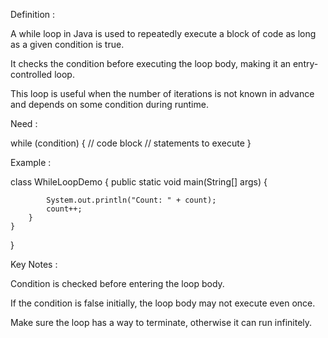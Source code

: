 
Definition :

A while loop in Java is used to repeatedly execute a block of code as long as a given condition is true.

It checks the condition before executing the loop body, making it an entry-controlled loop.

This loop is useful when the number of iterations is not known in advance and depends on some condition during runtime.

Need :

while (condition) 
{
    // code block
    // statements to execute
}


Example :

class WhileLoopDemo 
{
    public static void main(String[] args) 
    {
     
            System.out.println("Count: " + count);
            count++;
        }
    }
}




Key Notes :

Condition is checked before entering the loop body.

If the condition is false initially, the loop body may not execute even once.

Make sure the loop has a way to terminate, otherwise it can run infinitely.
